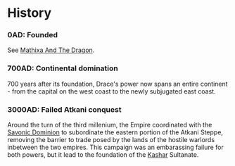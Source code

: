 # History
### 0AD: Founded
See [Mathixa And The Dragon](/stories/mathixa_and_the_dragon).

### 700AD: Continental domination
700 years after its foundation, Drace's power now spans an entire continent - from the capital on the west coast to the newly subjugated east coast.

### 3000AD: Failed Atkani conquest
Around the turn of the third millenium, the Empire coordinated with the [Savonic Dominion](/places/tsavo) to subordinate the eastern portion of the Atkani Steppe, removing the barrier to trade posed by the lands of the hostile warlords inbetween the two empires. This campaign was an embarassing failure for both powers, but it lead to the foundation of the [Kashar](/places/kashar) Sultanate.
